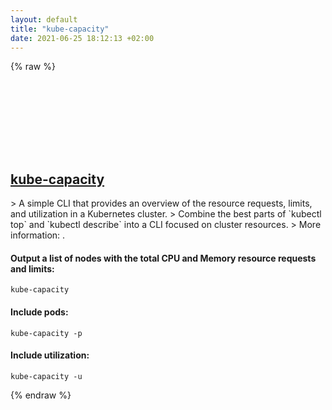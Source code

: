 ```yaml
---
layout: default
title: "kube-capacity"
date: 2021-06-25 18:12:13 +02:00
---
```

{% raw %}
<h2 id="kube-capacity">
  <a href="/en/common/kube-capacity.html">kube-capacity</a> <a href="#kube-capacity"><svg class="icon">
    <use href="/assets/images/unicode_sprite.svg#link" />
  </svg></a>
</h2>
> A simple CLI that provides an overview of the resource requests, limits, and utilization in a Kubernetes cluster.
> Combine the best parts of `kubectl top` and `kubectl describe` into a CLI focused on cluster resources.
> More information: <https://github.com/robscott/kube-capacity>.

#### Output a list of nodes with the total CPU and Memory resource requests and limits:
```shell
kube-capacity
```
#### Include pods:
```shell
kube-capacity -p
```
#### Include utilization:
```shell
kube-capacity -u
```
{% endraw %}